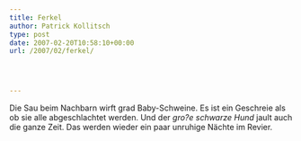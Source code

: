 ```yaml
---
title: Ferkel
author: Patrick Kollitsch
type: post
date: 2007-02-20T10:58:10+00:00
url: /2007/02/ferkel/




---
```

Die Sau beim Nachbarn wirft grad Baby-Schweine. Es ist ein Geschreie als ob sie alle abgeschlachtet werden. Und der _gro?e schwarze Hund_ jault auch die ganze Zeit. Das werden wieder ein paar unruhige Nächte im Revier.